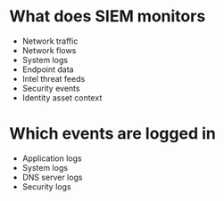 # What does SIEM monitors
* Network traffic
* Network flows
* System logs
* Endpoint data
* Intel threat feeds
* Security events
* Identity asset context

# Which events are logged in
* Application logs
* System logs
* DNS server logs
* Security logs
